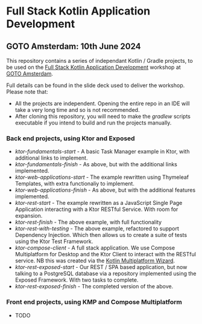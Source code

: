 # Full Stack Kotlin Application Development
## GOTO Amsterdam: 10th June 2024

This repository contains a series of independant Kotlin / Gradle projects, to be used on the [Full Stack Kotlin Application Development](https://gotoams.nl/2024/masterclasses/438/full-stack-kotlin-application-development) workshop at [GOTO Amsterdam](https://gotoams.nl/2024).

Full details can be found in the slide deck used to deliver the workshop. Please note that:

* All the projects are independent. Opening the entire repo in an IDE will take a very long time and so is not recommended. 
* After cloning this repository, you will need to make the *gradlew* scripts executable if you intend to build and run the projects manually.

### Back end projects, using Ktor and Exposed

* *ktor-fundamentals-start* - A basic Task Manager example in Ktor, with additional links to implement.
* *ktor-fundamentals-finish* - As above, but with the additional links implemented.
* *ktor-web-applications-start* - The example rewritten using Thymeleaf Templates, with extra functionaliy to implement.
* *ktor-web-applications-finish* - As above, but with the additional features implemented.
* *ktor-rest-start* - The example rewritten as a JavaScript Single Page Application interacting with a Ktor RESTful Service. With room for expansion.
* *ktor-rest-finish* - The above example, with full functionality
* *ktor-rest-with-testing* - The above example, refactored to support Dependency Injection. Which then allows us to create a suite of tests using the Ktor Test Framework.
* *ktor-compose-client* - A full stack application. We use Compose Multiplatform for Desktop and the Ktor Client to interact with the RESTful service. NB this was created via the [Kotlin Multiplatform Wizard](https://kmp.jetbrains.com/).
* *ktor-rest-exposed-start* - Our REST / SPA based application, but now talking to a PostgreSQL database via a repository implemented using the Exposed Framework. With two tasks to complete.
* *ktor-rest-exposed-finish* - The completed version of the above.

### Front end projects, using KMP and Compose Multiplatform
 * TODO
